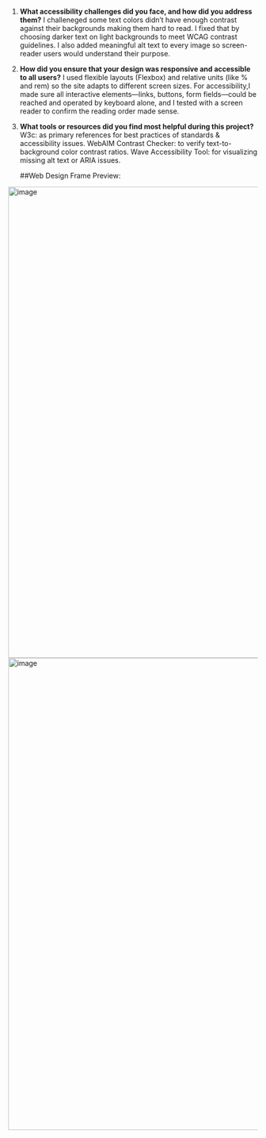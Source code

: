 1. **What accessibility challenges did you face, and how did you address them?**
I challeneged some text colors didn’t have enough contrast against their backgrounds making them hard to read. I fixed that by choosing darker text on light backgrounds to meet WCAG contrast guidelines. I also added meaningful alt text to every image so screen-reader users would understand their purpose.

2. **How did you ensure that your design was responsive and accessible to all users?**
I used flexible layouts (Flexbox) and relative units (like % and rem) so the site adapts to different screen sizes. For accessibility,I made sure all interactive elements—links, buttons, form fields—could be reached and operated by keyboard alone, and I tested with a screen reader to confirm the reading order made sense.

3. **What tools or resources did you find most helpful during this project?**
W3c: as primary references for best practices of standards & accessibility issues.
WebAIM Contrast Checker: to verify text-to-background color contrast ratios.
Wave Accessibility Tool: for visualizing missing alt text or ARIA issues.

    ##Web Design Frame Preview:
<img width="950" alt="image" src="https://github.com/user-attachments/assets/b0fee364-bcb4-4375-b55e-b412d4613730" />
<img width="952" alt="image" src="https://github.com/user-attachments/assets/1a13c350-9b11-4b94-bef9-3c1bcbfdb887" />


